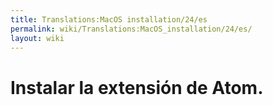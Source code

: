 ```yaml
---
title: Translations:MacOS installation/24/es
permalink: wiki/Translations:MacOS_installation/24/es/
layout: wiki
---
```


# Instalar la extensión de Atom.
